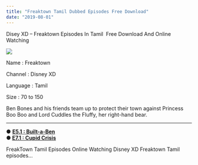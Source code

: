 ```yaml
---
title: "Freaktown Tamil Dubbed Episodes Free Download"
date: "2019-08-01"
---
```


Disey XD – Freaktown Episodes In Tamil  Free Download And Online Watching

[![](https://2.bp.blogspot.com/-Lh1poPmKIKI/W5mUdz7xBfI/AAAAAAAAAwE/Bx9VCwugAKo7bHDqdb-ciA1R4XkSDAkagCLcBGAs/s400/FreakTown{2bdbed38d32e7704a3eaa20af56e2289d0665505d01c3d892d71953ac3249a13}2B-{2bdbed38d32e7704a3eaa20af56e2289d0665505d01c3d892d71953ac3249a13}2BTamilKidz.jpg)](https://2.bp.blogspot.com/-Lh1poPmKIKI/W5mUdz7xBfI/AAAAAAAAAwE/Bx9VCwugAKo7bHDqdb-ciA1R4XkSDAkagCLcBGAs/s1600/FreakTown{2bdbed38d32e7704a3eaa20af56e2289d0665505d01c3d892d71953ac3249a13}2B-{2bdbed38d32e7704a3eaa20af56e2289d0665505d01c3d892d71953ac3249a13}2BTamilKidz.jpg)

Name : Freaktown

Channel : Disney XD

Language : Tamil

Size : 70 to 150

Ben Bones and his friends team up to protect their town against Princess Boo Boo and Lord Cuddles the Fluffy, her right-hand bear.

* * *

● **[E5.1 : Built-a-Ben](https://clk.ink/ChgrA)**  
**● [E7.1 : Cupid Crisis](https://clk.ink/flTAAEN)**

FreakTown Tamil Episodes Online Watching Disney XD Freaktown Tamil episodes…
